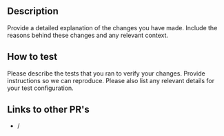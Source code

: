 ## Description

Provide a detailed explanation of the changes you have made. Include the reasons behind these changes and any relevant context.

## How to test

Please describe the tests that you ran to verify your changes. Provide instructions so we can reproduce. Please also list any relevant details for your test configuration.

## Links to other PR's

- /
